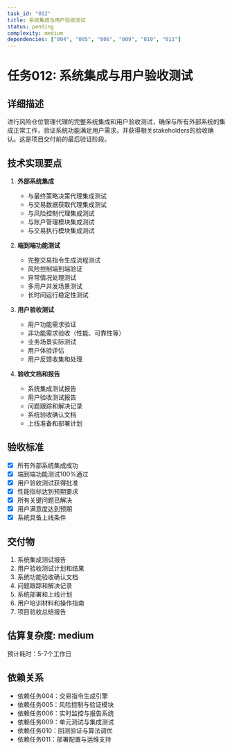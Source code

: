 ```yaml
---
task_id: "012"
title: 系统集成与用户验收测试
status: pending
complexity: medium
dependencies: ["004", "005", "006", "009", "010", "011"]
---
```


# 任务012: 系统集成与用户验收测试

## 详细描述
进行风险仓位管理代理的完整系统集成和用户验收测试，确保与所有外部系统的集成正常工作，验证系统功能满足用户需求，并获得相关stakeholders的验收确认。这是项目交付前的最后验证阶段。

## 技术实现要点
1. **外部系统集成**
   - 与最终策略决策代理集成测试
   - 与交易数据获取代理集成测试
   - 与风险控制代理集成测试
   - 与账户管理模块集成测试
   - 与交易执行模块集成测试

2. **端到端功能测试**
   - 完整交易指令生成流程测试
   - 风险控制端到端验证
   - 异常情况处理测试
   - 多用户并发场景测试
   - 长时间运行稳定性测试

3. **用户验收测试**
   - 用户功能需求验证
   - 非功能需求验收（性能、可靠性等）
   - 业务场景实际测试
   - 用户体验评估
   - 用户反馈收集和处理

4. **验收文档和报告**
   - 系统集成测试报告
   - 用户验收测试报告
   - 问题跟踪和解决记录
   - 系统验收确认文档
   - 上线准备和部署计划

## 验收标准
- [x] 所有外部系统集成成功
- [x] 端到端功能测试100%通过
- [x] 用户验收测试获得批准
- [x] 性能指标达到预期要求
- [x] 所有关键问题已解决
- [x] 用户满意度达到预期
- [x] 系统具备上线条件

## 交付物
1. 系统集成测试报告
2. 用户验收测试计划和结果
3. 系统功能验收确认文档
4. 问题跟踪和解决记录
5. 系统部署和上线计划
6. 用户培训材料和操作指南
7. 项目验收总结报告

## 估算复杂度: medium
预计耗时：5-7个工作日

## 依赖关系
- 依赖任务004：交易指令生成引擎
- 依赖任务005：风险控制与验证模块
- 依赖任务006：实时监控与报告系统
- 依赖任务009：单元测试与集成测试
- 依赖任务010：回测验证与算法调优
- 依赖任务011：部署配置与运维支持